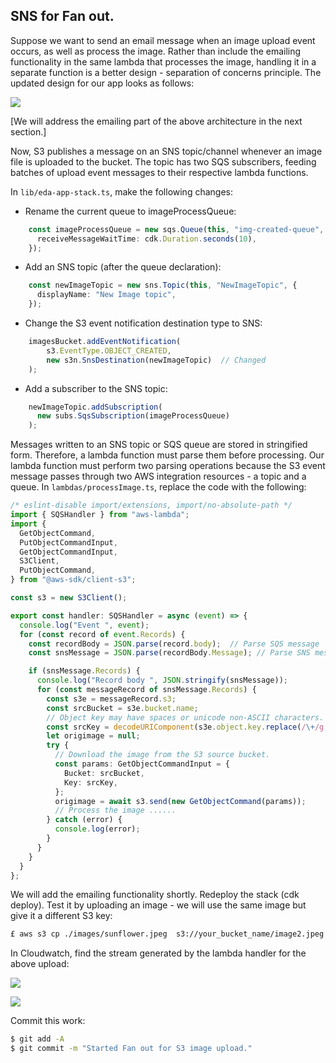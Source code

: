 ## SNS for Fan out.

Suppose we want to send an email message when an image upload event occurs, as well as process the image. Rather than include the emailing functionality in the same lambda that processes the image, handling it in a separate function is a better design - separation of concerns principle. The updated design for our app looks as follows:

![][arch]

[We will address the emailing part of the above architecture in the next section.]

Now, S3 publishes a message on an SNS topic/channel whenever an image file is uploaded to the bucket. The topic has two SQS subscribers, feeding batches of upload event messages to their respective lambda functions.

In `lib/eda-app-stack.ts`, make the following changes:

+ Rename the current queue to imageProcessQueue:
~~~ts
    const imageProcessQueue = new sqs.Queue(this, "img-created-queue", {
      receiveMessageWaitTime: cdk.Duration.seconds(10),
    });
~~~
+ Add an SNS topic (after the queue declaration):
~~~ts
    const newImageTopic = new sns.Topic(this, "NewImageTopic", {
      displayName: "New Image topic",
    }); 
~~~
+ Change the S3 event notification destination type to SNS:  
~~~ts
    imagesBucket.addEventNotification(
        s3.EventType.OBJECT_CREATED,
        new s3n.SnsDestination(newImageTopic)  // Changed
    );
~~~
+ Add a subscriber to the SNS topic:
~~~ts
    newImageTopic.addSubscription(
      new subs.SqsSubscription(imageProcessQueue)
    );
~~~

Messages written to an SNS topic or SQS queue are stored in stringified form. Therefore, a lambda function must parse them before processing. Our lambda function must perform two parsing operations because the S3 event message passes through two AWS integration resources - a topic and a queue. In `lambdas/processImage.ts`, replace the code with the following:
~~~ts
/* eslint-disable import/extensions, import/no-absolute-path */
import { SQSHandler } from "aws-lambda";
import {
  GetObjectCommand,
  PutObjectCommandInput,
  GetObjectCommandInput,
  S3Client,
  PutObjectCommand,
} from "@aws-sdk/client-s3";

const s3 = new S3Client();

export const handler: SQSHandler = async (event) => {
  console.log("Event ", event);
  for (const record of event.Records) {
    const recordBody = JSON.parse(record.body);  // Parse SQS message
    const snsMessage = JSON.parse(recordBody.Message); // Parse SNS message

    if (snsMessage.Records) {
      console.log("Record body ", JSON.stringify(snsMessage));
      for (const messageRecord of snsMessage.Records) {
        const s3e = messageRecord.s3;
        const srcBucket = s3e.bucket.name;
        // Object key may have spaces or unicode non-ASCII characters.
        const srcKey = decodeURIComponent(s3e.object.key.replace(/\+/g, " "));
        let origimage = null;
        try {
          // Download the image from the S3 source bucket.
          const params: GetObjectCommandInput = {
            Bucket: srcBucket,
            Key: srcKey,
          };
          origimage = await s3.send(new GetObjectCommand(params));
          // Process the image ......
        } catch (error) {
          console.log(error);
        }
      }
    }
  }
};
~~~
We will add the emailing functionality shortly. Redeploy the stack (cdk deploy). Test it by uploading an image - we will use the same image but give it a different S3 key:
~~~bash
£ aws s3 cp ./images/sunflower.jpeg  s3://your_bucket_name/image2.jpeg
~~~
In Cloudwatch, find the stream generated by the lambda handler for the above upload:

![][sns]

![][s3]

Commit this work:
~~~bash
$ git add -A
$ git commit -m "Started Fan out for S3 image upload."
~~~

[arch]: ./img/arch.png
[s3]: ./img/s3.png
[sns]: ./img/sns.png


